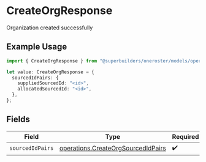 # CreateOrgResponse

Organization created successfully

## Example Usage

```typescript
import { CreateOrgResponse } from "@superbuilders/oneroster/models/operations";

let value: CreateOrgResponse = {
  sourcedIdPairs: {
    suppliedSourcedId: "<id>",
    allocatedSourcedId: "<id>",
  },
};
```

## Fields

| Field                                                                                    | Type                                                                                     | Required                                                                                 | Description                                                                              |
| ---------------------------------------------------------------------------------------- | ---------------------------------------------------------------------------------------- | ---------------------------------------------------------------------------------------- | ---------------------------------------------------------------------------------------- |
| `sourcedIdPairs`                                                                         | [operations.CreateOrgSourcedIdPairs](../../models/operations/createorgsourcedidpairs.md) | :heavy_check_mark:                                                                       | N/A                                                                                      |